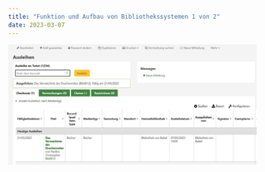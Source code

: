 ```yaml
---
title: "Funktion und Aufbau von Bibliothekssystemen 1 von 2"
date: 2023-03-07
---
```


![Test](https://github.com/tanyaZoller/Lerntagebuch-BAIN/blob/master/_img/Konto.jpg?raw=true1])
